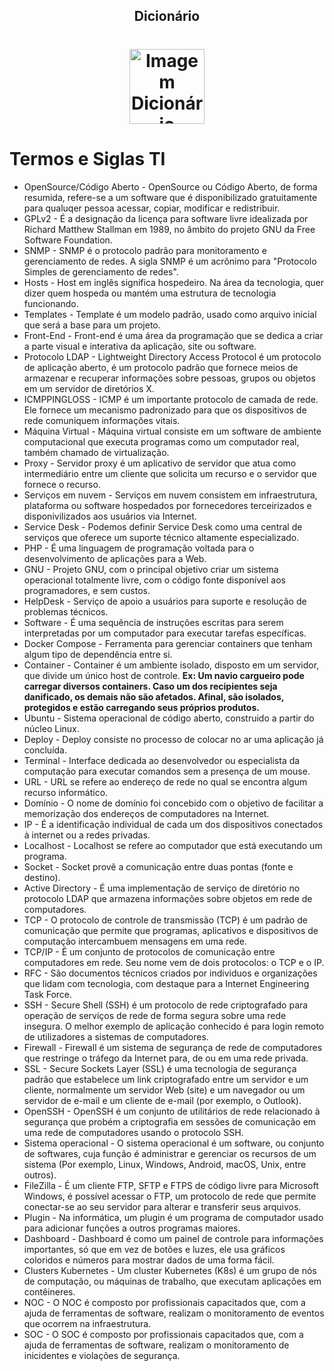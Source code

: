 <!-- Title -->

<p align="center">
  <h2 align="center">Dicionário</h2>
  <h1 align="center"><img src="https://cdn-icons-png.flaticon.com/512/917/917219.png" alt="Imagem Dicionário" width="120"></h1>

  # Termos e Siglas TI
  - OpenSource/Código Aberto - OpenSource ou Código Aberto, de forma resumida, refere-se a um software que é disponibilizado gratuitamente para qualuqer pessoa acessar, copiar, modificar e redistribuir.
  - GPLv2 - É a designação da licença para software livre idealizada por Richard Matthew Stallman em 1989, no âmbito do projeto GNU da Free Software Foundation.
  - SNMP - SNMP é o protocolo padrão para monitoramento e gerenciamento de redes. A sigla SNMP é um acrônimo para "Protocolo Simples de gerenciamento de redes".
 - Hosts - Host em inglês significa hospedeiro. Na área da tecnologia, quer dizer quem hospeda ou mantém uma estrutura de tecnologia funcionando.
 - Templates - Template é um modelo padrão, usado como arquivo inicial que será a base para um projeto.
 - Front-End - Front-end é uma área da programação que se dedica a criar a parte visual e interativa da aplicação, site ou software.
 - Protocolo LDAP - Lightweight Directory Access Protocol é um protocolo de aplicação aberto, é um protocolo padrão que fornece meios de armazenar e recuperar informações sobre pessoas, grupos ou objetos em um servidor de diretórios X.
 - ICMPPINGLOSS - ICMP é um importante protocolo de camada de rede. Ele fornece um mecanismo padronizado para que os dispositivos de rede comuniquem informações vitais. 
 - Máquina Virtual - Máquina virtual consiste em um software de ambiente computacional que executa programas como um computador real, também chamado de virtualização.
 - Proxy - Servidor proxy é um aplicativo de servidor que atua como intermediário entre um cliente que solicita um recurso e o servidor que fornece o recurso.
 - Serviços em nuvem - Serviços em nuvem consistem em infraestrutura, plataforma ou software hospedados por fornecedores terceirizados e disponivilizados aos usuários via Internet.
 - Service Desk - Podemos definir Service Desk como uma central de serviços que oferece um suporte técnico altamente especializado.
 - PHP - É uma linguagem de programação voltada para o desenvolvimento de aplicações para a Web.
 - GNU - Projeto GNU, com o principal objetivo criar um sistema operacional totalmente livre, com o código fonte disponível aos programadores, e sem custos.
 - HelpDesk - Serviço de apoio a usuários para suporte e resolução de problemas técnicos.
 - Software - É uma sequência de instruções escritas para serem interpretadas por um computador para executar tarefas específicas.
 - Docker Compose - Ferramenta para gerenciar containers que tenham algum tipo de dependência entre si.
 - Container - Container é um ambiente isolado, disposto em um servidor, que divide um único host de controle. **Ex: Um navio cargueiro pode carregar diversos containers. Caso um dos recipientes seja danificado, os demais não são afetados. Afinal, são isolados, protegidos e estão carregando seus próprios produtos.**
 - Ubuntu - Sistema operacional de código aberto, construido a partir do núcleo Linux.
 - Deploy - Deploy consiste no processo de colocar no ar uma aplicação já concluída.
 - Terminal - Interface dedicada ao desenvolvedor ou especialista da computação para executar comandos sem a presença de um mouse.
 - URL - URL se refere ao endereço de rede no qual se encontra algum recurso informático.
 - Domínio - O nome de domínio foi concebido com o objetivo de facilitar a memorização dos endereços de computadores na Internet.
 - IP - É a identificação individual de cada um dos dispositivos conectados à internet ou a redes privadas.
 - Localhost - Localhost se refere ao computador que está executando um programa.
 - Socket - Socket provê a comunicação entre duas pontas (fonte e destino).
 - Active Directory - É uma implementação de serviço de diretório no protocolo LDAP que armazena informações sobre objetos em rede de computadores.
 - TCP - O protocolo de controle de transmissão (TCP) é um padrão de comunicação que permite que programas, aplicativos e dispositivos de computação intercambuem mensagens em uma rede.
 - TCP/IP - É um conjunto de protocolos de comunicação entre computadores  em rede. Seu nome vem de dois protocolos: o TCP e o IP.
 - RFC - São documentos técnicos criados por individuos e organizações que lidam com tecnologia, com destaque para a Internet Engineering Task Force.
 - SSH - Secure Shell (SSH) é um protocolo de rede criptografado para operação de serviços de rede de forma segura sobre uma rede insegura. O melhor exemplo de aplicação conhecido é para login remoto de utilizadores a sistemas de computadores.
 - Firewall - Firewall é um sistema de segurança de rede de computadores que restringe o tráfego da Internet para, de ou em uma rede privada.
 - SSL - Secure Sockets Layer (SSL) é uma tecnologia de segurança padrão que estabelece um link criptografado entre um servidor e um cliente, normalmente um servidor Web (site) e um navegador ou um servidor de e-mail e um cliente de e-mail (por exemplo, o Outlook).
 - OpenSSH - OpenSSH é um conjunto de utilitários de rede relacionado à segurança que probém a criptografia em sessões de comunicação em uma rede de computadores usando o protocolo SSH.
 - Sistema operacional - O sistema operacional é um software, ou conjunto de softwares, cuja função é administrar e gerenciar os recursos de um sistema (Por exemplo, Linux, Windows, Android, macOS, Unix, entre outros).
 - FileZilla - É um cliente FTP, SFTP e FTPS de código livre para Microsoft Windows, é possível acessar o FTP, um protocolo de rede que permite conectar-se ao seu servidor para alterar e transferir seus arquivos.
- Plugin - Na informática, um plugin é um programa de computador usado para adicionar funções a outros programas maiores.
- Dashboard - Dashboard é como um painel de controle para informações importantes, só que em vez de botões e luzes, ele usa gráficos coloridos e números para mostrar dados de uma forma fácil.
- Clusters Kubernetes - Um cluster Kubernetes (K8s) é um grupo de nós de computação, ou máquinas de trabalho, que executam aplicações em contêineres.
- NOC - O NOC é composto por profissionais capacitados que, com a ajuda de ferramentas de software, realizam o monitoramento de eventos que ocorrem na infraestrutura.
- SOC - O SOC é composto por profissionais capacitados que, com a ajuda de ferramentas de software, realizam o monitoramento de inicidentes e violações de segurança.
